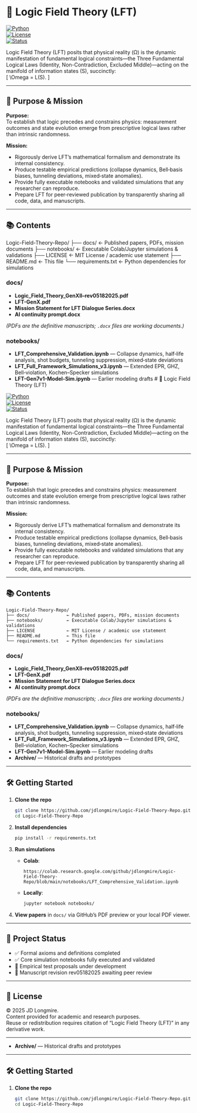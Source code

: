 # 🧠 Logic Field Theory (LFT)

[![Python](https://img.shields.io/badge/Python-3.8+-blue.svg)](https://www.python.org/)  
[![License](https://img.shields.io/badge/License-Academic-lightgrey.svg)](#)  
[![Status](https://img.shields.io/badge/Status-Active-brightgreen.svg)](#)  

Logic Field Theory (LFT) posits that physical reality (Ω) is the dynamic manifestation of fundamental logical constraints—the Three Fundamental Logical Laws (Identity, Non-Contradiction, Excluded Middle)—acting on the manifold of information states (S), succinctly:  
\[
\Omega = L(S).
\]

---

## 🌟 Purpose & Mission

**Purpose:**  
To establish that logic precedes and constrains physics: measurement outcomes and state evolution emerge from prescriptive logical laws rather than intrinsic randomness.

**Mission:**  
- Rigorously derive LFT’s mathematical formalism and demonstrate its internal consistency.  
- Produce testable empirical predictions (collapse dynamics, Bell‐basis biases, tunneling deviations, mixed‐state anomalies).  
- Provide fully executable notebooks and validated simulations that any researcher can reproduce.  
- Prepare LFT for peer‐reviewed publication by transparently sharing all code, data, and manuscripts.

---

## 📚 Contents

Logic-Field-Theory-Repo/
├── docs/ ← Published papers, PDFs, mission documents
├── notebooks/ ← Executable Colab/Jupyter simulations & validations
├── LICENSE ← MIT License / academic use statement
├── README.md ← This file
└── requirements.txt ← Python dependencies for simulations


### docs/

- **Logic_Field_Theory_GenXII–rev05182025.pdf**  
- **LFT-GenX.pdf**  
- **Mission Statement for LFT Dialogue Series.docx**  
- **AI continuity prompt.docx**

*(PDFs are the definitive manuscripts; `.docx` files are working documents.)*

### notebooks/

- **LFT_Comprehensive_Validation.ipynb** — Collapse dynamics, half‐life analysis, shot budgets, tunneling suppression, mixed‐state deviations  
- **LFT_Full_Framework_Simulations_v3.ipynb** — Extended EPR, GHZ, Bell‐violation, Kochen–Specker simulations  
- **LFT-Gen7v1-Model-Sim.ipynb** — Earlier modeling drafts  # 🧠 Logic Field Theory (LFT)

[![Python](https://img.shields.io/badge/Python-3.8+-blue.svg)](https://www.python.org/)  
[![License](https://img.shields.io/badge/License-Academic-lightgrey.svg)](#)  
[![Status](https://img.shields.io/badge/Status-Active-brightgreen.svg)](#)  

Logic Field Theory (LFT) posits that physical reality (Ω) is the dynamic manifestation of fundamental logical constraints—the Three Fundamental Logical Laws (Identity, Non-Contradiction, Excluded Middle)—acting on the manifold of information states (S), succinctly:  
\[
\Omega = L(S).
\]

---

## 🌟 Purpose & Mission

**Purpose:**  
To establish that logic precedes and constrains physics: measurement outcomes and state evolution emerge from prescriptive logical laws rather than intrinsic randomness.

**Mission:**  
- Rigorously derive LFT’s mathematical formalism and demonstrate its internal consistency.  
- Produce testable empirical predictions (collapse dynamics, Bell‐basis biases, tunneling deviations, mixed‐state anomalies).  
- Provide fully executable notebooks and validated simulations that any researcher can reproduce.  
- Prepare LFT for peer‐reviewed publication by transparently sharing all code, data, and manuscripts.

---

## 📚 Contents

```
Logic-Field-Theory-Repo/
├── docs/              ← Published papers, PDFs, mission documents
├── notebooks/         ← Executable Colab/Jupyter simulations & validations
├── LICENSE            ← MIT License / academic use statement
├── README.md          ← This file
└── requirements.txt   ← Python dependencies for simulations
```

### docs/

- **Logic_Field_Theory_GenXII–rev05182025.pdf**  
- **LFT-GenX.pdf**  
- **Mission Statement for LFT Dialogue Series.docx**  
- **AI continuity prompt.docx**

*(PDFs are the definitive manuscripts; `.docx` files are working documents.)*

### notebooks/

- **LFT_Comprehensive_Validation.ipynb** — Collapse dynamics, half‐life analysis, shot budgets, tunneling suppression, mixed‐state deviations  
- **LFT_Full_Framework_Simulations_v3.ipynb** — Extended EPR, GHZ, Bell‐violation, Kochen–Specker simulations  
- **LFT-Gen7v1-Model-Sim.ipynb** — Earlier modeling drafts  
- **Archive/** — Historical drafts and prototypes

---

## 🛠️ Getting Started

1. **Clone the repo**  
   ```bash
   git clone https://github.com/jdlongmire/Logic-Field-Theory-Repo.git
   cd Logic-Field-Theory-Repo
   ```

2. **Install dependencies**  
   ```bash
   pip install -r requirements.txt
   ```

3. **Run simulations**  
   - **Colab**:  
     ```
     https://colab.research.google.com/github/jdlongmire/Logic-Field-Theory-Repo/blob/main/notebooks/LFT_Comprehensive_Validation.ipynb
     ```  
   - **Locally**:  
     ```bash
     jupyter notebook notebooks/
     ```
4. **View papers** in `docs/` via GitHub’s PDF preview or your local PDF viewer.

---

## 🧩 Project Status

- ✅ Formal axioms and definitions completed  
- ✅ Core simulation notebooks fully executed and validated  
- 🚧 Empirical test proposals under development  
- 📝 Manuscript revision rev05182025 awaiting peer review

---

## 📜 License

© 2025 JD Longmire.  
Content provided for academic and research purposes.  
Reuse or redistribution requires citation of “Logic Field Theory (LFT)” in any derivative work.

---


- **Archive/** — Historical drafts and prototypes

---

## 🛠️ Getting Started

1. **Clone the repo**  
   ```bash
   git clone https://github.com/jdlongmire/Logic-Field-Theory-Repo.git
   cd Logic-Field-Theory-Repo


